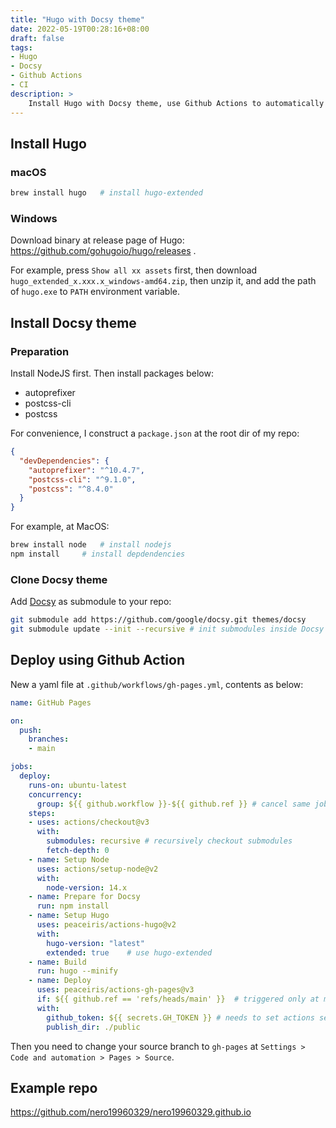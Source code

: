 ```yaml
---
title: "Hugo with Docsy theme"
date: 2022-05-19T00:28:16+08:00
draft: false
tags:
- Hugo
- Docsy
- Github Actions
- CI
description: >
    Install Hugo with Docsy theme, use Github Actions to automatically deploy to GitHub Pages.
---
```


## Install Hugo

### macOS

```bash
brew install hugo   # install hugo-extended
```

### Windows

Download binary at release page of Hugo: https://github.com/gohugoio/hugo/releases .

For example, press `Show all xx assets` first, then download `hugo_extended_x.xxx.x_windows-amd64.zip`, then unzip it, and add the path of `hugo.exe` to `PATH` environment variable.

## Install Docsy theme

### Preparation

Install NodeJS first. Then install packages below:

- autoprefixer
- postcss-cli
- postcss

For convenience, I construct a `package.json` at the root dir of my repo:

```json
{
  "devDependencies": {
    "autoprefixer": "^10.4.7",
    "postcss-cli": "^9.1.0",
    "postcss": "^8.4.0"
  }
}
```

For example, at MacOS:

```bash
brew install node   # install nodejs
npm install     # install depdendencies
```

### Clone Docsy theme

Add [Docsy](https://github.com/google/docsy) as submodule to your repo:

```bash
git submodule add https://github.com/google/docsy.git themes/docsy
git submodule update --init --recursive # init submodules inside Docsy
```

## Deploy using Github Action

New a yaml file at `.github/workflows/gh-pages.yml`, contents as below:

```yaml
name: GitHub Pages

on:
  push:
    branches:
    - main

jobs:
  deploy:
    runs-on: ubuntu-latest
    concurrency:
      group: ${{ github.workflow }}-${{ github.ref }} # cancel same job if a newer commit's job is running
    steps:
    - uses: actions/checkout@v3
      with:
        submodules: recursive # recursively checkout submodules
        fetch-depth: 0
    - name: Setup Node  
      uses: actions/setup-node@v2
      with:
        node-version: 14.x
    - name: Prepare for Docsy
      run: npm install
    - name: Setup Hugo
      uses: peaceiris/actions-hugo@v2
      with:
        hugo-version: "latest"
        extended: true    # use hugo-extended
    - name: Build
      run: hugo --minify
    - name: Deploy
      uses: peaceiris/actions-gh-pages@v3
      if: ${{ github.ref == 'refs/heads/main' }}  # triggered only at main branch
      with:
        github_token: ${{ secrets.GH_TOKEN }} # needs to set actions secret variable first, https://docs.github.com/cn/actions/security-guides/automatic-token-authentication
        publish_dir: ./public
```

Then you need to change your source branch to `gh-pages` at `Settings > Code and automation > Pages > Source`.

## Example repo

https://github.com/nero19960329/nero19960329.github.io
